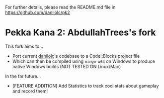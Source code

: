 For further details, please read the README.md file in https://github.com/danilolc/pk2

# Pekka Kana 2: AbdullahTrees's fork
This fork aims to...
* Port current [danilolc](https://github.com/danilolc/pk2)'s codebase to a Code::Blocks project file
* Which can then be compiled using `mingw-w64` on Windows to produce native Windows builds (NOT TESTED ON Linux/Mac)

In the far future...
* [FEATURE ADDITION] Add Statistics to track cool stats about gameplay and record them!
